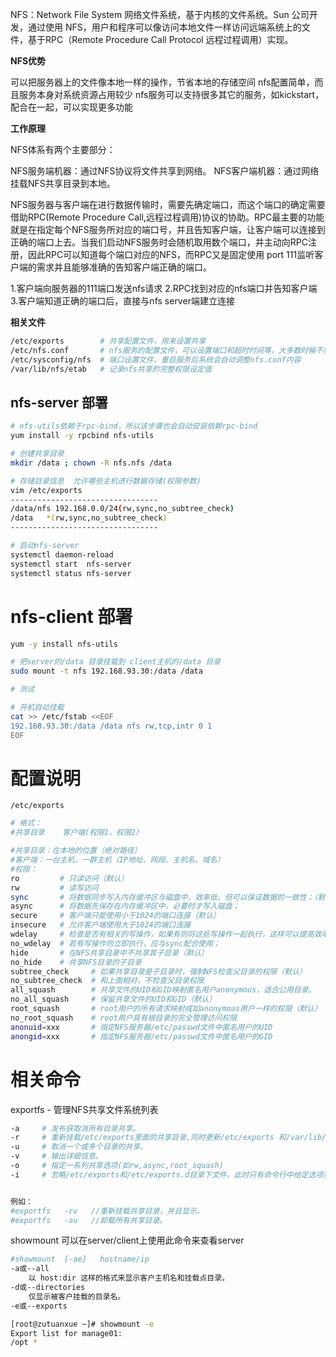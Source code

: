 

NFS：Network File System 网络文件系统，基于内核的文件系统。Sun 公司开发，通过使用 NFS，用户和程序可以像访问本地文件一样访问远端系统上的文件，基于RPC（Remote Procedure Call Protocol 远程过程调用）实现。

**NFS优势**

可以把服务器上的文件像本地一样的操作，节省本地的存储空间
nfs配置简单，而且服务本身对系统资源占用较少
nfs服务可以支持很多其它的服务，如kickstart，配合在一起，可以实现更多功能

**工作原理**

NFS体系有两个主要部分：

NFS服务端机器：通过NFS协议将文件共享到网络。
NFS客户端机器：通过网络挂载NFS共享目录到本地。

NFS服务器与客户端在进行数据传输时，需要先确定端口，而这个端口的确定需要借助RPC(Remote Procedure Call,远程过程调用)协议的协助。RPC最主要的功能就是在指定每个NFS服务所对应的端口号，并且告知客户端，让客户端可以连接到正确的端口上去。当我们启动NFS服务时会随机取用数个端口，并主动向RPC注册，因此RPC可以知道每个端口对应的NFS，而RPC又是固定使用 port 111监听客户端的需求并且能够准确的告知客户端正确的端口。

1.客户端向服务器的111端口发送nfs请求
2.RPC找到对应的nfs端口并告知客户端
3.客户端知道正确的端口后，直接与nfs server端建立连接

**相关文件**

```bash
/etc/exports        # 共享配置文件，用来设置共享
/etc/nfs.conf       # nfs服务的配置文件，可以设置端口和超时时间等，大多数时候不需要修改
/etc/sysconfig/nfs  # 端口设置文件，重启服务后系统会自动调整nfs.conf内容
/var/lib/nfs/etab   # 记录nfs共享的完整权限设定值
```

## nfs-server 部署

```bash
# nfs-utils依赖于rpc-bind，所以该步骤也会自动安装依赖rpc-bind
yum install -y rpcbind nfs-utils

# 创建共享目录
mkdir /data ; chown -R nfs.nfs /data

# 存储目录信息  允许哪些主机进行数据存储(权限参数)
vim /etc/exports
---------------------------------
/data/nfs 192.168.0.0/24(rw,sync,no_subtree_check)
/data   *(rw,sync,no_subtree_check)
---------------------------------

# 启动nfs-server
systemctl daemon-reload
systemctl start  nfs-server
systemctl status nfs-server
```

# nfs-client 部署

```bash
yum -y install nfs-utils

# 把server的/data 目录挂载到 client主机的/data 目录
sudo mount -t nfs 192.168.93.30:/data /data

# 测试

# 开机自动挂载
cat >> /etc/fstab <<EOF
192.168.93.30:/data /data nfs rw,tcp,intr 0 1
EOF
```

# 配置说明

`/etc/exports`

```bash
# 格式：
#共享目录    客户端(权限1，权限2）

#共享目录：在本地的位置（绝对路径）
#客户端：一台主机，一群主机（IP地址、网段、主机名、域名）
#权限：
ro         # 只读访问（默认） 
rw         # 读写访问  
sync       # 将数据同步写入内存缓冲区与磁盘中，效率低，但可以保证数据的一致性；（默认）  
async      # 将数据先保存在内存缓冲区中，必要时才写入磁盘；
secure     # 客户端只能使用小于1024的端口连接（默认）  
insecure   # 允许客户端使用大于1024的端口连接  
wdelay     # 检查是否有相关的写操作，如果有则将这些写操作一起执行，这样可以提高效率（默认）；
no_wdelay  # 若有写操作则立即执行，应与sync配合使用；
hide       # 在NFS共享目录中不共享其子目录（默认）  
no_hide    # 共享NFS目录的子目录  
subtree_check     # 如果共享目录是子目录时，强制NFS检查父目录的权限（默认）  
no_subtree_check  # 和上面相对，不检查父目录权限  
all_squash        # 共享文件的UID和GID映射匿名用户anonymous，适合公用目录。  
no_all_squash     # 保留共享文件的UID和GID（默认）  
root_squash       # root用户的所有请求映射成如anonymous用户一样的权限（默认）  
no_root_squash    # root用户具有根目录的完全管理访问权限  
anonuid=xxx       # 指定NFS服务器/etc/passwd文件中匿名用户的UID  
anongid=xxx       # 指定NFS服务器/etc/passwd文件中匿名用户的GID
```

# 相关命令

exportfs - 管理NFS共享文件系统列表

```bash
-a     # 发布获取消所有目录共享。
-r     # 重新挂载/etc/exports里面的共享目录,同时更新/etc/exports 和/var/lib/nfs/xtab的内容
-u     # 取消一个或多个目录的共享。
-v     # 输出详细信息。
-o     # 指定一系列共享选项(如rw,async,root_squash)
-i     # 忽略/etc/exports和/etc/exports.d目录下文件。此时只有命令行中给定选项和默认选项会生效。


例如：
#exportfs   -rv	  //重新挂载共享目录，并且显示。
#exportfs   -au	  //卸载所有共享目录。
```

showmount	可以在server/client上使用此命令来查看server

```bash
#showmount	[-ae]	hostname/ip
-a或--all
    以 host:dir 这样的格式来显示客户主机名和挂载点目录。
-d或--directories
    仅显示被客户挂载的目录名。
-e或--exports

[root@zutuanxue ~]# showmount -e
Export list for manage01:
/opt *

```
